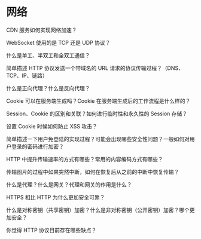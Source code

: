 # 网络

CDN 服务如何实现网络加速？

WebSocket 使用的是 TCP 还是 UDP 协议？

什么是单工、半双工和全双工通信？

简单描述 HTTP 协议发送一个带域名的 URL 请求的协议传输过程？（DNS、TCP、IP、链路）

什么是正向代理？什么是反向代理？

Cookie 可以在服务端生成吗？Cookie 在服务端生成后的工作流程是什么样的？

Session、Cookie 的区别和关联？如何进行临时性和永久性的 Session 存储？

设置 Cookie 时候如何防止 XSS 攻击？

简单描述一下用户免登陆的实现过程？可能会出现哪些安全性问题？一般如何对用户登录的密码进行加密？

HTTP 中提升传输速率的方式有哪些？常用的内容编码方式有哪些？

传输图片的过程中如果突然中断，如何在恢复后从之前的中断中恢复传输？

什么是代理？什么是网关？代理和网关的作用是什么？

HTTPS 相比 HTTP 为什么更加安全可靠？

什么是对称密钥（共享密钥）加密？什么是非对称密钥（公开密钥）加密？哪个更加安全？

你觉得 HTTP 协议目前存在哪些缺点？
